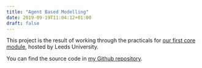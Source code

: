 ```yaml
---
title: "Agent Based Modelling"
date: 2019-09-19T11:04:12+01:00
draft: false
---
```


This project is the result of working through the practicals for [our first core module](https://www.geog.leeds.ac.uk/courses/computing/study/core-python-phd/), hosted by Leeds University.

You can find the source code in [my Github repository](https://github.com/peterprescott/agent-based-modelling).
